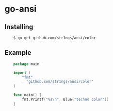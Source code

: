 go-ansi 
=============

Installing
-------
```shell
    $ go get github.com/str1ngs/ansi/color
```
Example
-------
```go
    package main

    import (
        "fmt"
        . "github.com/str1ngs/ansi/color"
    )

    func main() {
        fmt.Printf("%s\n", Blue("techno color"))
    }
```
